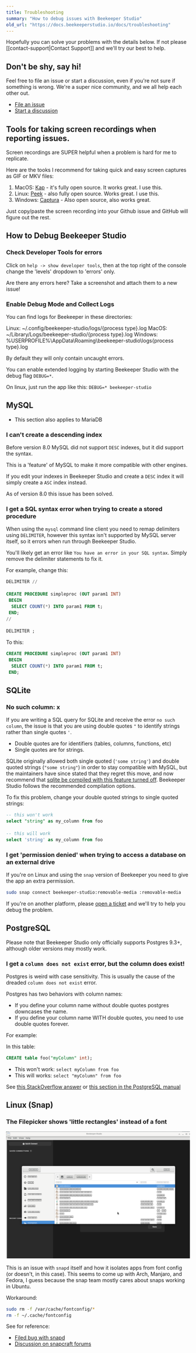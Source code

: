 ```yaml
---
title: Troubleshooting
summary: "How to debug issues with Beekeeper Studio"
old_url: "https://docs.beekeeperstudio.io/docs/troubleshooting"
---
```



Hopefully you can solve your problems with the details below. If not please  [[contact-support|Contact Support]] and we'll try our best to help.


## Don't be shy, say hi!

Feel free to file an issue or start a discussion, even if you're not sure if something is wrong. We're a super nice community, and we all help each other out.

- [File an issue](https://github.com/beekeeper-studio/beekeeper-studio/issues/new/choose)
- [Start a discussion](https://github.com/beekeeper-studio/beekeeper-studio/discussions/new)


## Tools for taking screen recordings when reporting issues.

Screen recordings are SUPER helpful when a problem is hard for me to replicate.

Here are the tooks I recommend for taking quick and easy screen captures as GIF or MKV files:

1. MacOS: [Kap](https://getkap.co/) - it's fully open source. It works great. I use this.
2. Linux: [Peek](https://github.com/phw/peek) - also fully open source. Works great. I use this.
3. Windows: [Captura](https://github.com/MathewSachin/Captura) - Also open source, also works great.

Just copy/paste the screen recording into your Github issue and GitHub will figure out the rest.


## How to Debug Beekeeper Studio

### Check Developer Tools for errors

Click on `help -> show developer tools`, then at the top right of the console change the 'levels' dropdown to 'errors' only.

Are there any errors here? Take a screenshot and attach them to a new issue!

### Enable Debug Mode and Collect Logs

You can find logs for Beekeeper in these directories:

Linux: ~/.config/beekeeper-studio/logs/{process type}.log
MacOS: ~/Library/Logs/beekeeper-studio/{process type}.log
Windows: %USERPROFILE%\AppData\Roaming\beekeeper-studio\logs\{process type}.log

By default they will only contain uncaught errors.

You can enable extended logging by starting Beekeeper Studio with the debug flag `DEBUG=*`.

On linux, just run the app like this: `DEBUG=* beekeeper-studio`


## MySQL

* This section also applies to MariaDB

### I can't create a descending index

Before version 8.0 MySQL did not support `DESC` indexes, but it did support the syntax.

This is a 'feature' of MySQL to make it more compatible with other engines.

If you edit your indexes in Beekeeper Studio and create a `DESC` index it will simply create a `ASC` index instead.

As of version 8.0 this issue has been solved.

### I get a SQL syntax error when trying to create a stored procedure

When using the `mysql` command line client you need to remap delimiters using `DELIMITER`, however this syntax isn't supported by MySQL server itself, so it errors when run through Beekeeper Studio.

You'll likely get an error like `You have an error in your SQL syntax`. Simply remove the delimiter statements to fix it.

For example, change this:
```sql
DELIMITER //

CREATE PROCEDURE simpleproc (OUT param1 INT)
 BEGIN
  SELECT COUNT(*) INTO param1 FROM t;
 END;
//

DELIMITER ;
```

To this:

```sql
CREATE PROCEDURE simpleproc (OUT param1 INT)
 BEGIN
  SELECT COUNT(*) INTO param1 FROM t;
 END;
```


## SQLite

### No such column: x

If you are writing a SQL query for SQLite and receive the error `no such column`, the issue is that you are using double quotes `"` to identify strings rather than single quotes `'`.

- Double quotes are for identifiers (tables, columns, functions, etc)
- Single quotes are for strings.


SQLite originally allowed both single quoted (`'some string'`) and double quoted strings (`"some string"`) in order to stay compatible with MySQL, but the maintainers have since stated that they regret this move, and now recommend that [sqlite be compiled with this feature turned off](https://www.sqlite.org/compile.html#recommended_compile_time_options). Beekeeper Studio follows the recommended compilation options.

To fix this problem, change your double quoted strings to single quoted strings:

```sql
-- this won't work
select "string" as my_column from foo

-- this will work
select 'string' as my_column from foo

```



### I get 'permission denied' when trying to access a database on an external drive

If you're on Linux and using the `snap` version of Beekeeper you need to give the app an extra permission.

```bash
sudo snap connect beekeeper-studio:removable-media :removable-media
```

If you're on another platform, please [open a ticket][bug] and we'll try to help you debug the problem.

[bug]: https://github.com/beekeeper-studio/beekeeper-studio/issues/new?template=bug_report.md&title=BUG:

## PostgreSQL

Please note that Beekeeper Studio only officially supports Postgres 9.3+, although older versions may mostly work.

### I get a `column does not exist` error, but the column does exist!

Postgres is weird with case sensitivity. This is usually the cause of the dreaded `column does not exist` error.

Postgres has two behaviors with column names:
- If you define your column name without double quotes postgres downcases the name.
- If you define your column name WITH double quotes, you need to use double quotes forever.

For example:

In this table:

```sql
CREATE table foo("myColumn" int);
```

- This won't work: `select myColumn from foo`
- This will works: `select "myColumn" from foo`

See [this StackOverflow answer](https://stackoverflow.com/a/20880247/18818) or [this section in the PostgreSQL manual](https://www.postgresql.org/docs/current/sql-syntax-lexical.html#SQL-SYNTAX-IDENTIFIERS)

## Linux (Snap)

### The Filepicker shows 'little rectangles' instead of a font
![Image Alt Tag](../assets/images/troubleshooting-58.png)

This is an issue with `snapd` itself and how it isolates apps from font config (or doesn't, in this case). This seems to come up with Arch, Manjaro, and Fedora, I guess because the snap team mostly cares about snaps working in Ubuntu.

Workaround:

```bash
sudo rm -f /var/cache/fontconfig/*
rm -f ~/.cache/fontconfig
```

See for reference:
- [Filed bug with snapd](https://bugs.launchpad.net/snappy/+bug/1916816)
- [Discussion on snapcraft forums](https://forum.snapcraft.io/t/snap-store-fonts-on-arch-linux-are-merely-empty-rectangles/15373/9)



